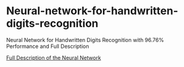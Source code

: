 # Neural-network-for-handwritten-digits-recognition
Neural Network for Handwritten Digits Recognition with 96.76% Performance and Full Description

[Full Description of the Neural Network](https://github.com/Symas1/Neural_network_for_handwritten_digits_recognition/blob/master/Neural_network_handwritten_numbers.pdf)
